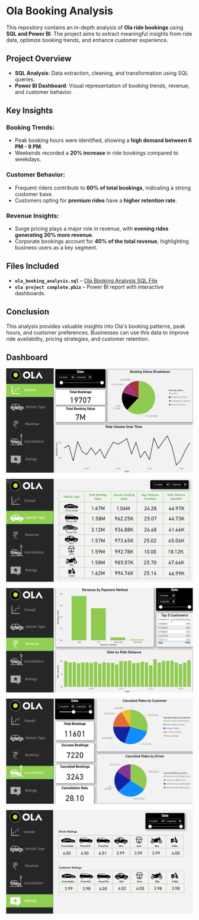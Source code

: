 # Ola Booking Analysis

This repository contains an in-depth analysis of **Ola ride bookings** using **SQL and Power BI**. The project aims to extract meaningful insights from ride data, optimize booking trends, and enhance customer experience.

## Project Overview

- **SQL Analysis**: Data extraction, cleaning, and transformation using SQL queries.
- **Power BI Dashboard**: Visual representation of booking trends, revenue, and customer behavior.

## Key Insights

### Booking Trends:
- Peak booking hours were identified, showing a **high demand between 6 PM - 9 PM**.
- Weekends recorded a **20% increase** in ride bookings compared to weekdays.

### Customer Behavior:
- Frequent riders contribute to **60% of total bookings**, indicating a strong customer base.
- Customers opting for **premium rides** have a **higher retention rate**.

### Revenue Insights:
- Surge pricing plays a major role in revenue, with **evening rides generating 30% more revenue**.
- Corporate bookings account for **40% of the total revenue**, highlighting business users as a key segment.

## Files Included

- **`ola_booking_analysis.sql`** – [Ola Booking Analysis SQL File](https://github.com/your-username/Ola-Booking-Analysis/blob/main/ola_booking_analysis.sql)
- **`ola project complete.pbix`** – Power BI report with interactive dashboards.

## Conclusion

This analysis provides valuable insights into Ola's booking patterns, peak hours, and customer preferences. Businesses can use this data to improve ride availability, pricing strategies, and customer retention.


## Dashboard 
![dashboard report 1](https://github.com/tanshigarg/Ola-Analysis/blob/f3906f5191ec42ed158e535299b792c60f56268f/ola%20dashboard%201.png)

![dashboard report 2 ](https://github.com/tanshigarg/Ola-Analysis/blob/f3906f5191ec42ed158e535299b792c60f56268f/ola%20dashboard%202.png)

![dashboard report 3](https://github.com/tanshigarg/Ola-Analysis/blob/f3906f5191ec42ed158e535299b792c60f56268f/ola%20dashboard%203.png)

![dashboard report 4](https://github.com/tanshigarg/Ola-Analysis/blob/f3906f5191ec42ed158e535299b792c60f56268f/ola%20dashboard%204.png)

![dashboard report 5](https://github.com/tanshigarg/Ola-Analysis/blob/f3906f5191ec42ed158e535299b792c60f56268f/ola%20dashboard%205.png)
